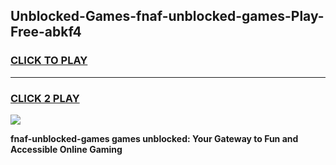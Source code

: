 
## Unblocked-Games-fnaf-unblocked-games-Play-Free-abkf4
<h3>
<a href="https://premium76.site?title=fnaf-unblocked-games&ref=10A">CLICK TO PLAY</a></h3>
<hr>

<h3>
<a href="https://premium76.site?title=fnaf-unblocked-games&ref=10A">CLICK 2 PLAY</a>
  
</h3>

<a href="https://premium76.site?title=fnaf-unblocked-games&ref=10A"><img src="https://clearcache.store/games.png"></a>


**fnaf-unblocked-games games unblocked: Your Gateway to Fun and Accessible Online Gaming**
